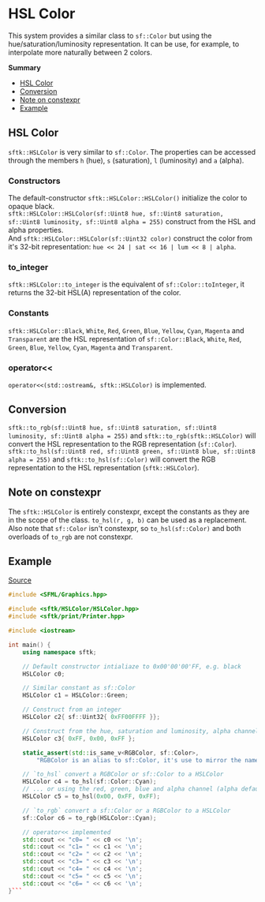 # HSL Color

This system provides a similar class to `sf::Color` but using the hue/saturation/luminosity representation. It can be use, for example, to interpolate more naturally between 2 colors.

**Summary**
- [HSL Color](https://github.com/Hazurl/SFML-Toolkit/blob/master/doc/HSLColor/HSLColor.md#hsl-color)
- [Conversion](https://github.com/Hazurl/SFML-Toolkit/blob/master/doc/HSLColor/HSLColor.md#conversion)
- [Note on constexpr](https://github.com/Hazurl/SFML-Toolkit/blob/master/doc/HSLColor/HSLColor.md#note-on-constexpr)
- [Example](https://github.com/Hazurl/SFML-Toolkit/blob/master/doc/HSLColor/HSLColor.md#example)

## HSL Color

`sftk::HSLColor` is very similar to `sf::Color`. The properties can be accessed through the members `h` (hue), `s` (saturation), `l` (luminosity) and `a` (alpha). 

### Constructors

The default-constructor `sftk::HSLColor::HSLColor()` initialize the color to opaque black.\
`sftk::HSLColor::HSLColor(sf::Uint8 hue, sf::Uint8 saturation, sf::Uint8 luminosity, sf::Uint8 alpha = 255)` construct from the HSL and alpha properties.\
And `sftk::HSLColor::HSLColor(sf::Uint32 color)` construct the color from it's 32-bit representation: `hue << 24 | sat << 16 | lum << 8 | alpha`.

### to_integer

`sftk::HSLColor::to_integer` is the equivalent of `sf::Color::toInteger`, it returns the 32-bit HSL(A) representation of the color.

### Constants

`sftk::HSLColor::Black`, `White`, `Red`, `Green`, `Blue`, `Yellow`, `Cyan`, `Magenta` and `Transparent` are the HSL representation of `sf::Color::Black`, `White`, `Red`, `Green`, `Blue`, `Yellow`, `Cyan`, `Magenta` and `Transparent`.

### operator<<

`operator<<(std::ostream&, sftk::HSLColor)` is implemented.

## Conversion

`sftk::to_rgb(sf::Uint8 hue, sf::Uint8 saturation, sf::Uint8 luminosity, sf::Uint8 alpha = 255)` and `sftk::to_rgb(sftk::HSLColor)` will convert the HSL representation to the RGB representation (`sf::Color`).
`sftk::to_hsl(sf::Uint8 red, sf::Uint8 green, sf::Uint8 blue, sf::Uint8 alpha = 255)` and `sftk::to_hsl(sf::Color)` will convert the RGB representation to the HSL representation (`sftk::HSLColor`).

## Note on constexpr

The `sftk::HSLColor` is entirely constexpr, except the constants as they are in the scope of the class. `to_hsl(r, g, b)` can be used as a replacement. Also note that `sf::Color` isn't constexpr, so `to_hsl(sf::Color)` and both overloads of `to_rgb` are not constexpr.

## Example

[Source](https://github.com/Hazurl/SFML-Toolkit/blob/master/src/example/hslcolor.cpp)

```cpp
#include <SFML/Graphics.hpp>

#include <sftk/HSLColor/HSLColor.hpp>
#include <sftk/print/Printer.hpp>

#include <iostream>

int main() {
    using namespace sftk;

    // Default constructor intialiaze to 0x00'00'00'FF, e.g. black
    HSLColor c0;

    // Similar constant as sf::Color
    HSLColor c1 = HSLColor::Green;

    // Construct from an integer
    HSLColor c2{ sf::Uint32{ 0xFF00FFFF }};

    // Construct from the hue, saturation and luminosity, alpha channel is the 4th parameter (defaulted to 0xFF)
    HSLColor c3{ 0xFF, 0x00, 0xFF };

    static_assert(std::is_same_v<RGBColor, sf::Color>, 
        "RGBColor is an alias to sf::Color, it's use to mirror the name 'HSLColor'");

    // `to_hsl` convert a RGBColor or sf::Color to a HSLColor
    HSLColor c4 = to_hsl(sf::Color::Cyan);
    // ... or using the red, green, blue and alpha channel (alpha defaulted to 0xFF)
    HSLColor c5 = to_hsl(0x00, 0xFF, 0xFF);

    // `to_rgb` convert a sf::Color or a RGBColor to a HSLColor
    sf::Color c6 = to_rgb(HSLColor::Cyan);

    // operator<< implemented
    std::cout << "c0= " << c0 << '\n';
    std::cout << "c1= " << c1 << '\n';
    std::cout << "c2= " << c2 << '\n';
    std::cout << "c3= " << c3 << '\n';
    std::cout << "c4= " << c4 << '\n';
    std::cout << "c5= " << c5 << '\n';
    std::cout << "c6= " << c6 << '\n';
}```